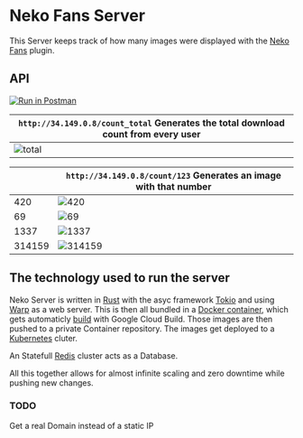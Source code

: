# Neko Fans Server

This Server keeps track of how many images were displayed with the [Neko Fans](https://github.com/Meisterlala/NekoFans) plugin.

## API

[![Run in Postman](https://run.pstmn.io/button.svg)](https://app.getpostman.com/run-collection/23047093-1b309b0f-b56c-404e-9ff0-7321b09ae2c2?action=collection%2Ffork&collection-url=entityId%3D23047093-1b309b0f-b56c-404e-9ff0-7321b09ae2c2%26entityType%3Dcollection%26workspaceId%3D3f8f09fb-fa15-4552-bd71-a6644cd4e11e)

| `http://34.149.0.8/count_total` Generates the total download count from every user |
| --- |
| ![total](http://34.149.0.8/count_total) |

|      | `http://34.149.0.8/count/123` Generates an image with that number |
| ---  | --- |
| 420  | ![420](http://34.149.0.8/count/420) |
| 69   | ![69](http://34.149.0.8/count/69) |
| 1337 | ![1337](http://34.149.0.8/count/1337) |
| 314159 | ![314159](http://34.149.0.8/count/314159) |

## The technology used to run the server

Neko Server is written in [Rust](https://www.rust-lang.org/) with the asyc framework [Tokio](https://tokio.rs/) and using [Warp](https://github.com/seanmonstar/warp) as a web server. This is then all bundled in a [Docker container](Dockerfile), which gets automaticly [build](cloudbuild.yaml) with Google Cloud Build. Those images are then pushed to a private Container repository.
The images get deployed to a [Kubernetes](https://kubernetes.io/) cluter.

An Statefull [Redis](https://redis.io/) cluster acts as a Database.

All this together allows for almost infinite scaling and zero downtime while pushing new changes.

### TODO

Get a real Domain instead of a static IP
